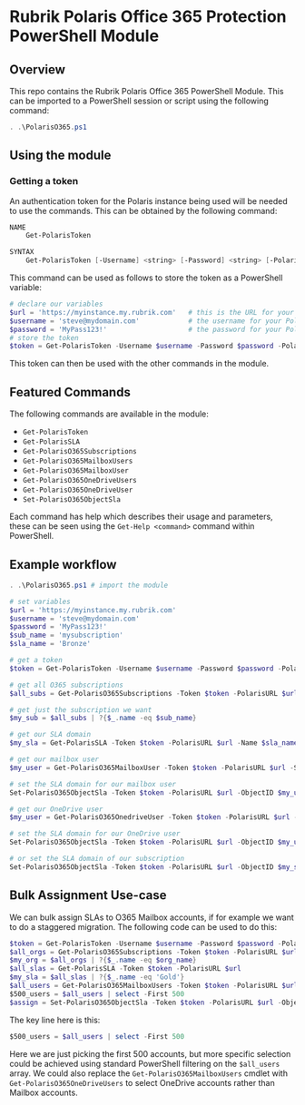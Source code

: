 # Rubrik Polaris Office 365 Protection PowerShell Module

## Overview

This repo contains the Rubrik Polaris Office 365 PowerShell Module. This can be imported to a PowerShell session or script using the following command:

```powershell
. .\PolarisO365.ps1
```

## Using the module

### Getting a token

An authentication token for the Polaris instance being used will be needed to use the commands. This can be obtained by the following command:

```powershell
NAME
    Get-PolarisToken

SYNTAX
    Get-PolarisToken [-Username] <string> [-Password] <string> [-PolarisURL] <string>  [<CommonParameters>]
```

This command can be used as follows to store the token as a PowerShell variable:

```powershell
# declare our variables
$url = 'https://myinstance.my.rubrik.com'   # this is the URL for your Polaris instance
$username = 'steve@mydomain.com'            # the username for your Polaris instance
$password = 'MyPass123!'                    # the password for your Polaris instance
# store the token
$token = Get-PolarisToken -Username $username -Password $password -PolarisURL $url
```

This token can then be used with the other commands in the module.

## Featured Commands

The following commands are available in the module:

* `Get-PolarisToken`
* `Get-PolarisSLA`
* `Get-PolarisO365Subscriptions`
* `Get-PolarisO365MailboxUsers`
* `Get-PolarisO365MailboxUser`
* `Get-PolarisO365OneDriveUsers`
* `Get-PolarisO365OneDriveUser`
* `Set-PolarisO365ObjectSla`

Each command has help which describes their usage and parameters, these can be seen using the `Get-Help <command>` command within PowerShell.

## Example workflow

```powershell
. .\PolarisO365.ps1 # import the module

# set variables
$url = 'https://myinstance.my.rubrik.com'
$username = 'steve@mydomain.com'
$password = 'MyPass123!'
$sub_name = 'mysubscription'
$sla_name = 'Bronze'

# get a token
$token = Get-PolarisToken -Username $username -Password $password -PolarisURL $url

# get all O365 subscriptions
$all_subs = Get-PolarisO365Subscriptions -Token $token -PolarisURL $url

# get just the subscription we want
$my_sub = $all_subs | ?{$_.name -eq $sub_name}

# get our SLA domain
$my_sla = Get-PolarisSLA -Token $token -PolarisURL $url -Name $sla_name

# get our mailbox user
$my_user = Get-PolarisO365MailboxUser -Token $token -PolarisURL $url -SubscriptionId $my_sub.id -SearchString 'arif'

# set the SLA domain for our mailbox user
Set-PolarisO365ObjectSla -Token $token -PolarisURL $url -ObjectID $my_user.id -SLAID $my_sla.id

# get our OneDrive user
$my_user = Get-PolarisO365OnedriveUser -Token $token -PolarisURL $url -SubscriptionId $my_sub.id -SearchString 'arif'

# set the SLA domain for our OneDrive user
Set-PolarisO365ObjectSla -Token $token -PolarisURL $url -ObjectID $my_user.id -SLAID $my_sla.id

# or set the SLA domain of our subscription
Set-PolarisO365ObjectSla -Token $token -PolarisURL $url -ObjectID $my_sub.id -SLAID $my_sla.id
```

## Bulk Assignment Use-case

We can bulk assign SLAs to O365 Mailbox accounts, if for example we want to do a staggered migration. The following code can be used to do this:

```powershell
$token = Get-PolarisToken -Username $username -Password $password -PolarisURL $url
$all_orgs = Get-PolarisO365Subscriptions -Token $token -PolarisURL $url
$my_org = $all_orgs | ?{$_.name -eq $org_name}
$all_slas = Get-PolarisSLA -Token $token -PolarisURL $url
$my_sla = $all_slas | ?{$_.name -eq 'Gold'}
$all_users = Get-PolarisO365MailboxUsers -Token $token -PolarisURL $url -SubscriptionId $my_org.id
$500_users = $all_users | select -First 500
$assign = Set-PolarisO365ObjectSla -Token $token -PolarisURL $url -ObjectID $500_users.id -SlaID $my_sla.id
```

The key line here is this:

```powershell
$500_users = $all_users | select -First 500
```

Here we are just picking the first 500 accounts, but more specific selection could be achieved using standard PowerShell filtering on the `$all_users` array. We could also replace the `Get-PolarisO365MailboxUsers` cmdlet with `Get-PolarisO365OneDriveUsers` to select OneDrive accounts rather than Mailbox accounts.
